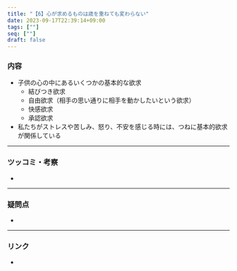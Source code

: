 ```yaml
---
title: "【6】心が求めるものは歳を重ねても変わらない"
date: 2023-09-17T22:39:14+09:00
tags: [""]
seq: [""]
draft: false
---
```


### 内容
- 子供の心の中にあるいくつかの基本的な欲求
  - 結びつき欲求
  - 自由欲求（相手の思い通りに相手を動かしたいという欲求）
  - 快感欲求
  - 承認欲求
- 私たちがストレスや苦しみ、怒り、不安を感じる時には、つねに基本的欲求が関係している

---
### ツッコミ・考察
- 

---
### 疑問点
- 


---
### リンク
- 